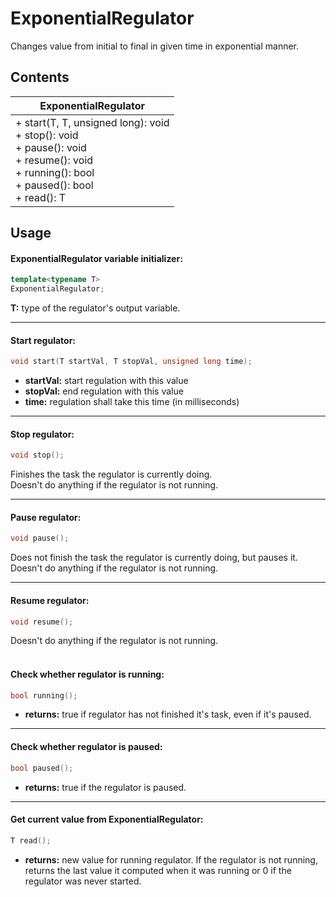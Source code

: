 # ExponentialRegulator

Changes value from initial to final in given time in exponential manner.

## Contents
| ExponentialRegulator                                                                                                                                            |
|-----------------------------------------------------------------------------------------------------------------------------------------------------------------|
| + start(T, T, unsigned long): void<br/> + stop(): void<br/> + pause(): void</br> + resume(): void</br> + running(): bool<br/> + paused(): bool<br/> + read(): T |

## Usage
#### ExponentialRegulator variable initializer:
```cpp
template<typename T>
ExponentialRegulator;
```
**T:** type of the regulator's output variable.<br/>
***
#### Start regulator:
```cpp
void start(T startVal, T stopVal, unsigned long time);
```
+ **startVal:** start regulation with this value<br/>
+ **stopVal:** end regulation with this value<br/>
+ **time:** regulation shall take this time (in milliseconds)<br/>
***

#### Stop regulator:
```cpp
void stop();
```
Finishes the task the regulator is currently doing.<br/>
Doesn't do anything if the regulator is not running.<br/>
***

#### Pause regulator:
```cpp
void pause();
```
Does not finish the task the regulator is currently doing, but pauses it.<br/>
Doesn't do anything if the regulator is not running.<br/>
***

#### Resume regulator:
```cpp
void resume();
```
Doesn't do anything if the regulator is not running.<br/>
<br/>

#### Check whether regulator is running:
```cpp
bool running();
```
+ **returns:** true if regulator has not finished it's task, even if it's paused.<br/>
***

#### Check whether regulator is paused:
```cpp
bool paused();
```
+ **returns:** true if the regulator is paused.<br/>
***

#### Get current value from ExponentialRegulator:
```cpp
T read();
```
+ **returns:** new value for running regulator. If the regulator is not running, returns the last value it computed when it was running or 0 if the regulator was never started.

